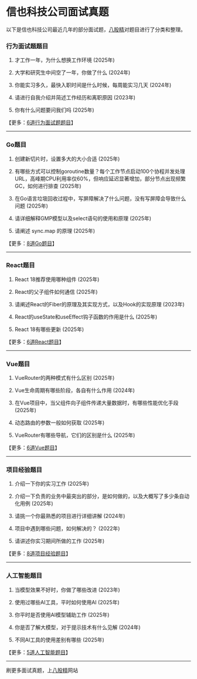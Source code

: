 # 信也科技公司面试真题

以下是信也科技公司最近几年的部分面试题，[八股精](https://www.bagujing.com)对题目进行了分类和整理。

### 行为面试题题目

1. 才工作一年，为什么想换工作环境 (2025年) 

2. 大学和研究生中间空了一年，你做了什么 (2024年) 

3. 你能实习多久，最快入职时间是什么时候，每周能实习几天 (2024年) 

4. 请进行自我介绍并简述工作经历和离职原因 (2023年) 

5. 你有什么问题要问我们吗 (2025年) 

【更多：[6道行为面试题题目](https://www.bagujing.com/companies)】


---

### Go题目

1. 创建新切片时，设置多大的大小合适 (2025年) 

2. 有哪些方式可以控制goroutine数量？每个工作节点启动100个协程并发处理URL，高峰期CPU利用率仅60%，但响应延迟显著增加，部分节点出现频繁GC，如何进行排查 (2025年) 

3. 在Go语言垃圾回收过程中，写屏障解决了什么问题，没有写屏障会导致什么问题 (2025年) 

4. 请详细解释GMP模型以及select语句的使用和原理 (2025年) 

5. 请阐述 sync.map 的原理 (2025年) 

【更多：[8道Go题目](https://www.bagujing.com/companies)】


---

### React题目

1. React 18推荐使用哪种组件 (2025年) 

2. React的父子组件如何通信 (2025年) 

3. 请阐述React的Fiber的原理及其实现方式，以及Hook的实现原理 (2023年) 

4. React的useState和useEffect钩子函数的作用是什么 (2025年) 

5. React 18有哪些更新 (2025年) 

【更多：[6道React题目](https://www.bagujing.com/companies)】


---

### Vue题目

1. VueRouter的两种模式有什么区别 (2025年) 

2. Vue生命周期有哪些阶段，各自有什么作用 (2024年) 

3. 在Vue项目中，当父组件向子组件传递大量数据时，有哪些性能优化手段 (2025年) 

4. 动态路由的参数一般如何获取 (2025年) 

5. VueRouter有哪些导航，它们的区别是什么 (2025年) 

【更多：[6道Vue题目](https://www.bagujing.com/companies)】


---

### 项目经验题目

1. 介绍一下你的实习工作 (2025年) 

2. 介绍一下负责的业务中最突出的部分，是如何做的，以及大概写了多少条自动化用例 (2025年) 

3. 请挑一个你最熟悉的项目进行详细讲解 (2024年) 

4. 项目中遇到哪些问题，如何解决的？ (2022年) 

5. 请讲述你实习期间所做的工作 (2025年) 

【更多：[8道项目经验题目](https://www.bagujing.com/companies)】


---

### 人工智能题目

1. 当模型效果不好时，你做了哪些改进 (2023年) 

2. 使用过哪些AI工具，平时如何使用AI (2025年) 

3. 你平时是否使用AI模型辅助工作 (2025年) 

4. 你是否了解大模型，对于提示技术有什么见解 (2024年) 

5. 不同AI工具的使用差别有哪些 (2025年) 

【更多：[5道人工智能题目](https://www.bagujing.com/companies)】


---

刷更多面试真题，上[八股精](https://www.bagujing.com)网站